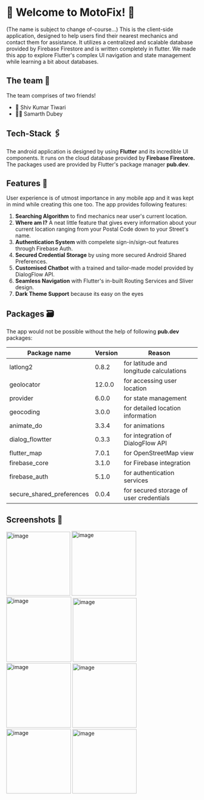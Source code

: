 # 🌟 Welcome to MotoFix! 🌟

(The name is subject to change of-course...)
This is the client-side application, designed to help users find their nearest mechanics and contact them for assistance. It utilizes a centralized and scalable database provided by Firebase Firestore and is written completely in flutter. We made this app to explore Flutter's complex UI navigation and state management while learning a bit about databases.

## The team 🚀
The team comprises of two friends!

<ul>
<li>🙋 Shiv Kumar Tiwari  
<li>🙋‍♂️ Samarth Dubey
</ul>

</ul>

##  Tech-Stack 🖇️
The android application is designed by using **Flutter**  and its incredible UI components. It runs on the cloud database provided by **Firebase Firestore.** The packages used are provided by Flutter's package manager **pub.dev**.

## Features 💯

User experience is of utmost importance in any mobile app and it was kept in mind while creating this one too. The app provides following features:

<ol>
<li> <b>Searching Algorithm</b> to find mechanics near user's current location.
<li> <b>Where am I?</b> A neat little feature that gives every information about your current location ranging from your Postal Code down to your Street's name.
<li> <b>Authentication System</b> with compelete sign-in/sign-out features through Firebase Auth.
<li> <b>Secured Credential Storage</b> by using more secured Android Shared Preferences.
<li> <b>Customised Chatbot</b> with a trained and tailor-made model provided by DialogFlow API.
<li> <b>Seamless Navigation</b> with Flutter's in-built Routing Services and Sliver design.
<li> <b>Dark Theme Support</b> because its easy on the eyes
</ol>

## Packages 🗃️

The app would not be possible without the help of following **pub.dev** packages:

|Package name | Version | Reason
|--|--|--
|latlong2|0.8.2| for latitude and longitude calculations
|geolocator|12.0.0| for accessing user location
|provider|6.0.0| for state management
|geocoding|3.0.0| for detailed location information
|animate_do| 3.3.4| for animations|
|dialog_flowtter|0.3.3| for integration of DialogFlow API
|flutter_map|7.0.1| for OpenStreetMap view
|firebase_core|3.1.0| for Firebase integration
|firebase_auth|5.1.0| for authentication services
|secure_shared_preferences|0.0.4| for secured storage of user credentials

## Screenshots 📸


<img width="168" alt="image" src="https://github.com/Sh1vT/carhelp/assets/154119443/74c3a455-746f-4f28-8803-527fd6cf93ba">
<img width="170" alt="image" src="https://github.com/Sh1vT/carhelp/assets/154119443/159a14d7-9a31-42d1-b355-7539a1a01f68">
<img width="171" alt="image" src="https://github.com/Sh1vT/carhelp/assets/154119443/d310c2fa-06cb-4781-8e20-2d994a553676">
<img width="168" alt="image" src="https://github.com/Sh1vT/carhelp/assets/154119443/6ab3911b-0b00-4b0c-a65d-22b8a37db7a2">
<img width="170" alt="image" src="https://github.com/Sh1vT/carhelp/assets/154119443/790ece0a-535b-4313-ae30-9d30d1e442dc">
<img width="169" alt="image" src="https://github.com/Sh1vT/carhelp/assets/154119443/0d29c500-6347-42da-8666-a235f7d8de2c">
<img width="170" alt="image" src="https://github.com/Sh1vT/carhelp/assets/154119443/4e315eb5-74ee-412a-b5d4-5f96fb15ccf9">
<img width="169" alt="image" src="https://github.com/Sh1vT/carhelp/assets/154119443/762d5d21-f4c5-4630-97de-2187e6f4f1c0">


